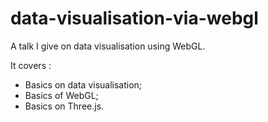 # data-visualisation-via-webgl
A talk I give on data visualisation using WebGL.

It covers :
* Basics on data visualisation;
* Basics of WebGL;
* Basics on Three.js.
